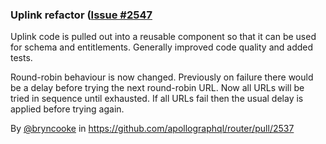 ### Uplink refactor ([Issue #2547](https://github.com/apollographql/router/issues/2547)

Uplink code is pulled out into a reusable component so that it can be used for schema and entitlements.
Generally improved code quality and added tests.

Round-robin behaviour is now changed. Previously on failure there would be a delay before trying the next round-robin URL.
Now all URLs will be tried in sequence until exhausted. If all URLs fail then the usual delay is applied before trying again.

By [@bryncooke](https://github.com/bryncooke) in https://github.com/apollographql/router/pull/2537

